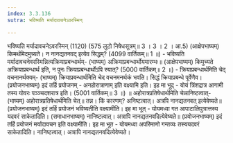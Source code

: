 ```yaml
---
index: 3.3.136
sutra: भविष्यति मर्यादावचनेऽवरस्मिन्

---
```

भविष्यति मर्यादावचनेऽवरस्मिन् (1120) (575 लुटो निषेधसूत्रम्॥ 3 । 3 । 2 । आ.5) (आक्षेपभाष्यम्) किमर्थमिदमुच्यते। न नानद्यतनवद् इत्येव सिद्धम्? (4099 वार्तिकम्॥ 1 ॥) - भविष्यति मर्यादावचनेवरस्मिन्नित्यक्रियाप्रबन्धार्थम्- (भाष्यम्) अक्रियाप्रबन्धार्थोयमारम्भः॥ (आक्षेपभाष्यम्) किमुच्यते अक्रियाप्रबन्धार्थ इति, न पुनः क्रियाप्रबन्धार्थोऽपि स्यात्? (5000 वार्तिकम्॥ 2 ॥) - क्रियाप्रबन्धार्थमिति चेद् वचनानर्थक्यम्- (भाष्यम्) क्रियाप्रबन्धार्थमिति चेद वचनमनर्थकं भवति। सिद्धं क्रियाप्रबन्धे पूर्वेणैव। (प्रयोजनभाष्यम्) इदं तर्हि प्रयोजनम् - अनहोरात्राणाम् इति वक्ष्यामि इति। इह मा भूद् - योयं त्रिंशद्रात्र आगामी तस्य योवरः पञ्ञ्चदशरात्र इति। (5001 वार्तिकम्॥ 3 ॥) ॥ अहोरात्रप्रतिषेधार्थमिति चेन्नानिष्टत्वात्- (भाष्यम्) अहोरात्रप्रतिषेधार्थमिति चेत्॥ तन्न। किं कारणम्? अनिष्टत्वात्। अत्रपि नानद्यतनवत् इत्येवेष्यते॥ (प्रयोजनभाष्यम्) इदं तर्हि प्रयोजनं भविष्यतीति वक्ष्यामीति। इह मा भूत् - योयमध्वा गत आपाटालिपुत्रात्तस्य यदवरं साकेतादिति। (समाधानभाष्यम्) नानिष्टत्वात्। अत्रापि नानद्यतनवदित्येवेष्यते॥ (प्रयोजनभाष्यम्) इदं तर्हि प्रयोजनं मर्यादावचन इति वक्ष्यामीति। इह मा भूत - योयमध्वा अपरिमाणो गन्तव्यः तस्ययदवरं साकेतादिति। नानिष्टत्वात्। अत्रापि नानद्यतनवदित्येवेष्यते।